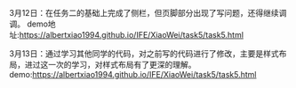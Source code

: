 
3月12日：在任务二的基础上完成了侧栏，但页脚部分出现了写问题，还得继续调调。 
demo地址:https://albertxiao1994.github.io/IFE/XiaoWei/task5/task5.html 

3月13日：通过学习其他同学的代码，对之前写的代码进行了修改，主要是样式布局，进过这一次的学习，对样式布局有了更深的理解。
demo:https://albertxiao1994.github.io/IFE/XiaoWei/task5/task5.html

